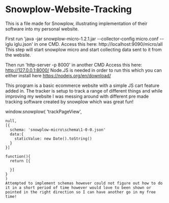 # Snowplow-Website-Tracking
This is a file made for Snowplow, illustrating implementation of their software into my personal website. 

First run 'java -jar snowplow-micro-1.2.1.jar --collector-config micro.conf --iglu iglu.json' in one CMD. 
Access this here: http://localhost:9090/micro/all
This step will start snowplow micro and start collecting data sent to it from the website.

Then run 'http-server -p 8000' in another CMD 
Access this here: http://127.0.0.1:8000/
Node.JS is needed in order to run this which you can either install here https://nodejs.org/en/download/ 

This program is a basic ecommerce website with a simple JS cart feature added in. The tracker is setup to track a range of different things and while improving my website I was messing around with different pre made tracking software created by snowplow which was great fun!


 window.snowplow(
      'trackPageView',

    null,
    [{
      schema: 'snowplow-micro\schema\1-0-0.json'
      data:{
        staticValue: new Date().toString()
      }
    }]

    function(){
      return [{
        
      }]
    }
    )
    Attempted to implement schemas however could not figure out how to do it in a short period of time however would love to been shown or pointed in the right direction so I can have another go in my free time! 


